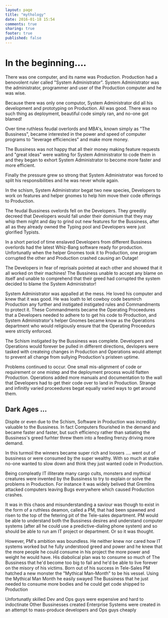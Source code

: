 ```yaml
---
layout: page
title: "mythology"
date: 2016-01-18 15:54
comments: true
sharing: true
footer: true
published: false
---
```


# In the beginning....

There was one computer, and its name was Production. Production had a benovolent ruler called  "System Administrator". System Administrator was the administrator, programmer and user of the Production computer and he was wise.

Because there was only one computor, System Administrator did all his development and prototyping on Production. All was good. There was no such thing as deployment, beautiful code simply ran, and no-one got blamed!

Over time ruthless feudal overlords and MBA's, known simply as "The Bussiness", became interested in the power and speed of computer programs to "leverage efficiencies" and make more money.

The Bussiness was not happy that all their money making feature requests and "great ideas" were waiting for System Administrator to code them in and they began to exhort System Administrator to become more faster and more efficient.

Finally the pressure grew so strong that System Administrator was forced to split his responsibilities and he was never whole again.

In the schism, System Administrator begat two new species, Developers to work on features and helper gnomes to help him move their code offerings to Production.

The feudal Bussiness ovelords fell on the Developers. They greedily decreed that Developers would fall under their dominium that they may whip them night and day to grind out new features for the Bussiness, after all as they already owned the Typing pool and Developers were just glorified Typists.

In a short period of time enslaved Developers from different Bussiness overlords had the latest Whiz-Bang software ready for production. Unfortunatly when the helper Gnomes took it to Production, one program corrupted the other and Production crashed causing an Outage!

The Developers in fear of reprisals pointed at each other and showed that it all worked on their machines! The Bussiness unable to accept any blame on itself and unable to comprehend that their greed had corrupted the system decided to blame the System Administrator!

System Administrator was appalled at the mess. He loved his computer and knew that it was good. He was loath to let cowboy code besmirch Production any further and instigated instigated rules and Commandments to protect it. These Commandments became the Operating Proceedures that a Developers needed to adhere to to get his code to Production, and System Administrator's helper Gnomes became know as the Operations department who would religiously ensure that the Operating Proceedurs were strictly enforced.

The Schism instigated by the Bussiness was complete. Developers and Operations would forever be pulled in different directions, devlopers were tasked with createing changes in Production and Operations would attempt to  prevent all change from sullying Production's pristeen uptime.

Problems continued to occur. One small mis-alignment of code or requirement or one mistep and the deployment process would flatten Production. Operations added more manuals and documentation to the wall that Developers had to get their code over to land in Production. Strange and infinitly varied proceedures begat equally varied  ways to get around them. 

## Dark Ages ...

Dispite or even due to the Schism, Software in Production was incredibly valuable to the Bussiness. In fact Computers flourished in the demand and became faster and faster, but such efficiency rather than satiating the Bussiness's greed furhter threw them into a feeding frenzy driving more demand.

In this turmoil the winners became super rich and loosers .... went out of bussiness or were consumed by the super wealthy. With so much at stake no-one wanted to slow down and think they just wanted code in Production.

Being compleatly IT illiterate many cargo cults, monsters and mythical creatures were invented by the Bussiness to try to explain or solve the problems in Production. For instance it was widely belived that Gremlins attacked computers leaving Bugs everywhere which caused Production crashes.

It was in this chaos and misunderstanding a saviour was though to exist in the form of a ruthless deamon, called a PM, that had been spawned and risen to the top of the fetering pit of the Tele-sales department. PM would be able to understand both the Bussiness desires and understand computer systems (after all he could use a predictive-dialing phone system) and so should be able to run am IT project or department. Or so it was thought.

However, PM's ambition was boundless. He neither knew nor cared how IT systems worked but he fully understood greed and power and he knew that the more people he could consume in his project the more power and weight he would have. His diabolical plan was to consume so much of The Bussiness that he'd become too big to fail and he'd be able to live forever on the misory of his victims. Born out of his success in Tele-Sales PM hatched a new monster the "Mythical Man-Month" to be his vessel. Using the Mythical Man Month he easily swayed The Bussiness that he just needed to consume more bodies and he could get code shipped to Production

Unfortunatly skilled Dev and Ops guys were expensive and hard to indoctinate
Other Bussinesses created Enterprise Systems were created in an attempt to mass-produce developers and Ops guys cheaply

